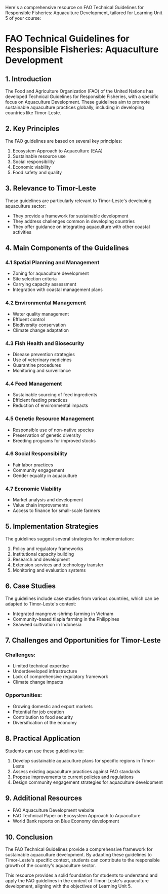 Here's a comprehensive resource on FAO Technical Guidelines for Responsible Fisheries: Aquaculture Development, tailored for Learning Unit 5 of your course:

# FAO Technical Guidelines for Responsible Fisheries: Aquaculture Development

## 1. Introduction

The Food and Agriculture Organization (FAO) of the United Nations has developed Technical Guidelines for Responsible Fisheries, with a specific focus on Aquaculture Development. These guidelines aim to promote sustainable aquaculture practices globally, including in developing countries like Timor-Leste.

## 2. Key Principles

The FAO guidelines are based on several key principles:

1. Ecosystem Approach to Aquaculture (EAA)
2. Sustainable resource use
3. Social responsibility
4. Economic viability
5. Food safety and quality

## 3. Relevance to Timor-Leste

These guidelines are particularly relevant to Timor-Leste's developing aquaculture sector:

- They provide a framework for sustainable development
- They address challenges common in developing countries
- They offer guidance on integrating aquaculture with other coastal activities

## 4. Main Components of the Guidelines

### 4.1 Spatial Planning and Management

- Zoning for aquaculture development
- Site selection criteria
- Carrying capacity assessment
- Integration with coastal management plans

### 4.2 Environmental Management

- Water quality management
- Effluent control
- Biodiversity conservation
- Climate change adaptation

### 4.3 Fish Health and Biosecurity

- Disease prevention strategies
- Use of veterinary medicines
- Quarantine procedures
- Monitoring and surveillance

### 4.4 Feed Management

- Sustainable sourcing of feed ingredients
- Efficient feeding practices
- Reduction of environmental impacts

### 4.5 Genetic Resource Management

- Responsible use of non-native species
- Preservation of genetic diversity
- Breeding programs for improved stocks

### 4.6 Social Responsibility

- Fair labor practices
- Community engagement
- Gender equality in aquaculture

### 4.7 Economic Viability

- Market analysis and development
- Value chain improvements
- Access to finance for small-scale farmers

## 5. Implementation Strategies

The guidelines suggest several strategies for implementation:

1. Policy and regulatory frameworks
2. Institutional capacity building
3. Research and development
4. Extension services and technology transfer
5. Monitoring and evaluation systems

## 6. Case Studies

The guidelines include case studies from various countries, which can be adapted to Timor-Leste's context:

- Integrated mangrove-shrimp farming in Vietnam
- Community-based tilapia farming in the Philippines
- Seaweed cultivation in Indonesia

## 7. Challenges and Opportunities for Timor-Leste

### Challenges:
- Limited technical expertise
- Underdeveloped infrastructure
- Lack of comprehensive regulatory framework
- Climate change impacts

### Opportunities:
- Growing domestic and export markets
- Potential for job creation
- Contribution to food security
- Diversification of the economy

## 8. Practical Application

Students can use these guidelines to:

1. Develop sustainable aquaculture plans for specific regions in Timor-Leste
2. Assess existing aquaculture practices against FAO standards
3. Propose improvements to current policies and regulations
4. Design community engagement strategies for aquaculture development

## 9. Additional Resources

- FAO Aquaculture Development website
- FAO Technical Paper on Ecosystem Approach to Aquaculture
- World Bank reports on Blue Economy development

## 10. Conclusion

The FAO Technical Guidelines provide a comprehensive framework for sustainable aquaculture development. By adapting these guidelines to Timor-Leste's specific context, students can contribute to the responsible growth of the country's aquaculture sector.

This resource provides a solid foundation for students to understand and apply the FAO guidelines in the context of Timor-Leste's aquaculture development, aligning with the objectives of Learning Unit 5.